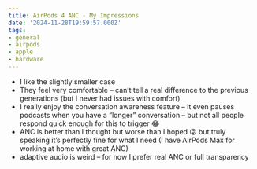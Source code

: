 ```yaml
---
title: AirPods 4 ANC - My Impressions
date: '2024-11-28T19:59:57.000Z'
tags:
- general
- airpods
- apple
- hardware
---
```

- I like the slightly smaller case
- They feel very comfortable – can’t tell a real difference to the previous generations (but I never had issues with comfort)
- I really enjoy the conversation awareness feature – it even pauses podcasts when you have a “longer” conversation – but not all people respond quick enough for this to trigger 😂
- ANC is better than I thought but worse than I hoped 😝 but truly speaking it’s perfectly fine for what I need (I have AirPods Max for working at home with great ANC)
- adaptive audio is weird – for now I prefer real ANC or full transparency